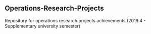 ## Operations-Research-Projects 
Repository for operations research projects achievements
(2019.4 - Supplementary university semester)
